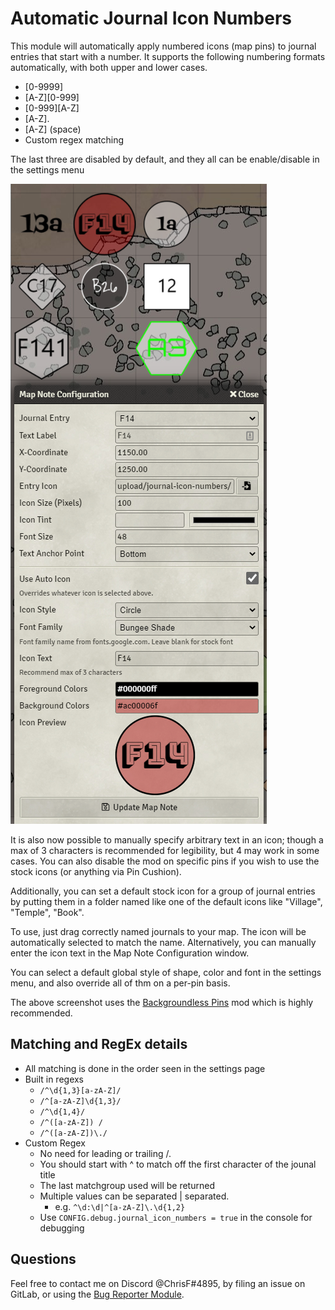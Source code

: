 # Automatic Journal Icon Numbers


This module will automatically apply numbered icons (map pins) to journal entries that start with a number.  It supports the following numbering formats automatically, with both upper and lower cases.

* [0-9999]
* [A-Z][0-999]
* [0-999][A-Z]
* [A-Z].
* [A-Z] (space)
* Custom regex matching

The last three are disabled by default, and they all can be enable/disable in the settings menu

![Example of assorted pins on a map](example.png)

It is also now possible to manually specify arbitrary text in an icon; though a max of 3 characters is recommended for legibility, but 4 may work in some cases. You can also disable the mod on specific pins if you wish to use the stock icons (or anything via Pin Cushion).

Additionally, you can set a default stock icon for a group of journal entries by putting them in a folder named like one of the default icons like "Village", "Temple", "Book".

To use, just drag correctly named journals to your map. The icon will be automatically selected to match the name. Alternatively, you can manually enter the icon text in the Map Note Configuration window.


You can select a default global style of shape, color and font in the settings menu, and also override all of thm on a per-pin basis.

The above screenshot uses the [Backgroundless Pins](https://foundryvtt.com/packages/backgroundless-pins/) mod which is highly recommended.

## Matching and RegEx details
* All matching is done in the order seen in the settings page
* Built in regexs
    * `/^\d{1,3}[a-zA-Z]/`
    * `/^[a-zA-Z]\d{1,3}/`
    * `/^\d{1,4}/`
    * `/^([a-zA-Z]) /`
    * `/^([a-zA-Z])\./`
* Custom Regex
    * No need for leading or trailing /. 
    * You should start with ^ to match off the first character of the jounal title 
    * The last matchgroup used will be returned
    * Multiple values can be separated | separated. 
        * e.g. `^\d:\d|^[a-zA-Z]\.\d{1,2}`
    * Use `CONFIG.debug.journal_icon_numbers = true` in the console for debugging


## Questions
Feel free to contact me on Discord \@ChrisF#4895, by filing an issue on GitLab, or using the [Bug Reporter Module](https://foundryvtt.com/packages/bug-reporter/).
